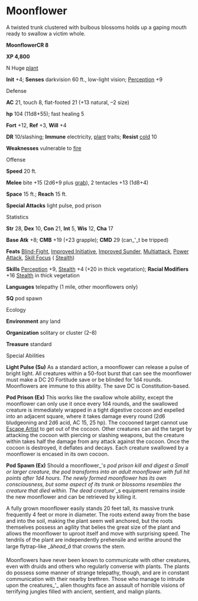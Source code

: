 # Moonflower

A twisted trunk clustered with bulbous blossoms holds up a gaping mouth ready to swallow a victim whole.

**MoonflowerCR 8**

**XP 4,800**

N Huge [plant](/pathfinderRPG/prd/monsters/creatureTypes.html#_plant)

**Init** +4; **Senses** darkvision 60 ft., low-light vision; [Perception](/pathfinderRPG/prd/additionalMonsters/../skills/perception.html#_perception) +9

Defense

**AC** 21, touch 8, flat-footed 21 (+13 natural, –2 size)

**hp** 104 (11d8+55); fast healing 5

**Fort** +12, **Ref** +3, **Will** +4

**DR** 10/slashing; **Immune** electricity, [plant](/pathfinderRPG/prd/monsters/creatureTypes.html#_plant) traits; **Resist** [cold](/pathfinderRPG/prd/monsters/creatureTypes.html#_cold-subtype) 10

**Weaknesses** vulnerable to [fire](/pathfinderRPG/prd/monsters/creatureTypes.html#_fire-subtype)

Offense

**Speed** 20 ft.

**Melee** bite +15 (2d6+9 plus [grab](/pathfinderRPG/prd/monsters/universalMonsterRules.html#_grab)), 2 tentacles +13 (1d8+4)

**Space** 15 ft.; **Reach** 15 ft.

**Special Attacks** light pulse, pod prison

Statistics

**Str** 28, **Dex** 10, **Con** 21, **Int** 5, **Wis** 12, **Cha** 17

**Base Atk** +8; **CMB** +19 (+23 grapple); **CMD** 29 (can_'_t be tripped)

**Feats** [Blind-Fight](/pathfinderRPG/prd/additionalMonsters/../feats.html#_blind-fight), [Improved Initiative](/pathfinderRPG/prd/additionalMonsters/../feats.html#_improved-initiative), [Improved Sunder](/pathfinderRPG/prd/additionalMonsters/../feats.html#_improved-sunder), [Multiattack](/pathfinderRPG/prd/additionalMonsters/../monsters/monsterFeats.html#_multiattack), [Power Attack](/pathfinderRPG/prd/additionalMonsters/../feats.html#_power-attack), [Skill Focus](/pathfinderRPG/prd/additionalMonsters/../feats.html#_skill-focus) ( [Stealth](/pathfinderRPG/prd/additionalMonsters/../skills/stealth.html#_stealth))

**Skills** [Perception](/pathfinderRPG/prd/additionalMonsters/../skills/perception.html#_perception) +9, [Stealth](/pathfinderRPG/prd/additionalMonsters/../skills/stealth.html#_stealth) +4 (+20 in thick vegetation); **Racial Modifiers** +16 [Stealth](/pathfinderRPG/prd/additionalMonsters/../skills/stealth.html#_stealth) in thick vegetation

**Languages** telepathy (1 mile, other moonflowers only)

**SQ** pod spawn

Ecology

**Environment** any land

**Organization** solitary or cluster (2–8)

**Treasure** standard

Special Abilities

**Light Pulse (Su)** As a standard action, a moonflower can release a pulse of bright light. All creatures within a 50-foot burst that can see the moonflower must make a DC 20 Fortitude save or be blinded for 1d4 rounds. Moonflowers are immune to this ability. The save DC is Constitution-based.

**Pod Prison (Ex)** This works like the swallow whole ability, except the moonflower can only use it once every 1d4 rounds, and the swallowed creature is immediately wrapped in a tight digestive cocoon and expelled into an adjacent square, where it takes damage every round (2d6 bludgeoning and 2d6 acid, AC 15, 25 hp). The cocooned target cannot use [Escape Artist](/pathfinderRPG/prd/additionalMonsters/../skills/escapeArtist.html#_escape-artist) to get out of the cocoon. Other creatures can aid the target by attacking the cocoon with piercing or slashing weapons, but the creature within takes half the damage from any attack against the cocoon. Once the cocoon is destroyed, it deflates and decays. Each creature swallowed by a moonflower is encased in its own cocoon.

**Pod Spawn (Ex)** Should a moonflower_'_s pod prison kill and digest a Small or larger creature, the pod transforms into an adult moonflower with full hit points after 1d4 hours. The newly formed moonflower has its own consciousness, but some aspect of its trunk or blossoms resembles the creature that died within. The dead creature_'_s equipment remains inside the new moonflower and can be retrieved by killing it.

A fully grown moonflower easily stands 20 feet tall, its massive trunk frequently 4 feet or more in diameter. The roots extend away from the base and into the soil, making the plant seem well anchored, but the roots themselves possess an agility that belies the great size of the plant and allows the moonflower to uproot itself and move with surprising speed. The tendrils of the plant are independently prehensile and writhe around the large flytrap-like _â_head_â_ that crowns the stem.

Moonflowers have never been known to communicate with other creatures, even with druids and others who regularly converse with plants. The plants do possess some manner of strange telepathy, though, and are in constant communication with their nearby brethren. Those who manage to intrude upon the creatures_'_ alien thoughts face an assault of horrible visions of terrifying jungles filled with ancient, sentient, and malign plants.

